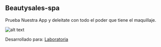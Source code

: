 ## Beautysales-spa
Prueba Nuestra App y deleitate con todo el poder que tiene el maquillaje.

![alt text](http://i64.tinypic.com/8yyop2.jpg "Responsive View")

 Desarrollado para: [Laboratoria](http://laboratoria.la)
